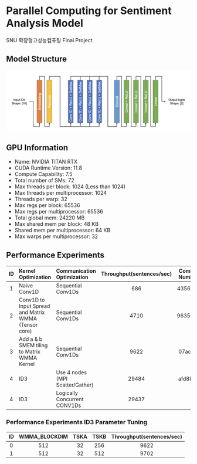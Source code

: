 # Parallel Computing for Sentiment Analysis Model
SNU 확장형고성능컴퓨팅 Final Project

## Model Structure
![result](./sentiment_analysis_model_structure.png)

## GPU Information
- Name: NVIDIA TITAN RTX   
- CUDA Runtime Version: 11.8
- Compute Capability: 7.5
- Total number of SMs: 72   
- Max threads per block: 1024 (Less than 1024)   
- Max threads per multiprocessor: 1024
- Threads per warp: 32
- Max regs per block: 65536
- Max regs per multiprocessor: 65536
- Total global mem: 24220 MB
- Max shared mem per block: 48 KB
- Shared mem per multiprocessor: 64 KB
- Max warps per multiprocessor: 32

## Performance Experiments
|ID|Kernel Optimization|Communication Optimization|Throughput(sentences/sec)|Commit Number|
|:-:|:-|:-|:-:|:-:|
|1|Naive Conv1D|Sequential Conv1Ds|686|43562e5|
|2|Conv1D to Input Spread and Matrix WMMA (Tensor core)|Sequential Conv1Ds|4710|9635014|
|3|Add a & b SMEM tiling to Matrix WMMA Kernel|Sequential Conv1Ds|9622|07acaef|
|4|ID3|Use 4 nodes (MPI Scatter/Gather)|29484|afd88a5|
|4|ID3|Logically Concurrent CONV1Ds|29437||

### Performance Experiments ID3 Parameter Tuning
|ID|WMMA_BLOCKDIM|TSKA|TSKB|Throughput(sentences/sec)|
|:-:|:-:|:-:|:-:|:-:|
|0|512|32|256|9622|
|1|512|32|512|9702|
